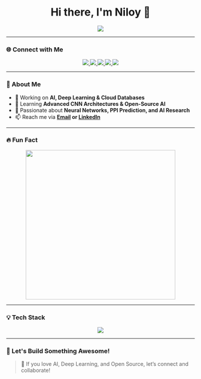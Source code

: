 <h1 align="center">Hi there, I'm Niloy 👋</h1>

<p align="center">
  <img src="https://readme-typing-svg.demolab.com?font=Fira+Code&size=24&pause=1000&color=00FF00&center=true&vCenter=true&width=500&lines=AI+%7C+Deep+Learning+%7C+Cloud+Databases;Passionate+about+Tech+%26+Research;Let's+build+cool+stuff+together!">
</p>

---

### **🌐 Connect with Me**  
<p align="center">
  <a href="https://www.linkedin.com/in/niloy-biswas-620b7b2a7/" target="_blank">
    <img src="https://img.shields.io/badge/LinkedIn-%230077B5.svg?style=for-the-badge&logo=linkedin&logoColor=white" />
  </a>
  <a href="mailto:bniloy960@gmail.com">
    <img src="https://img.shields.io/badge/Email-D14836.svg?style=for-the-badge&logo=gmail&logoColor=white" />
  </a>
  <a href="https://github.com/Niloy077" target="_blank">
    <img src="https://img.shields.io/badge/GitHub-%2312100E.svg?style=for-the-badge&logo=github&logoColor=white" />
  </a>
  <a href="https://www.facebook.com/Niloy.Biswas0077" target="_blank">
    <img src="https://img.shields.io/badge/Facebook-%231877F2.svg?style=for-the-badge&logo=facebook&logoColor=white" />
  </a>
  <a href="https://discord.gg/YOUR-DISCORD" target="_blank">
    <img src="https://img.shields.io/badge/Discord-%237289DA.svg?style=for-the-badge&logo=discord&logoColor=white" />
  </a>
</p>

---

### **🧠 About Me**  
- 🔭 Working on **AI, Deep Learning & Cloud Databases**  
- 🌱 Learning **Advanced CNN Architectures & Open-Source AI**  
- 🎯 Passionate about **Neural Networks, PPI Prediction, and AI Research**  
- 📫 Reach me via **[Email](mailto:your.email@example.com) or [LinkedIn](https://linkedin.com/in/YOUR-LINKEDIN)**  

---

### **🔥 Fun Fact**  
<p align="center">
  <img src="https://media.giphy.com/media/qgQUggAC3Pfv687qPC/giphy.gif" width="400px">
</p>  

---

### **💡 Tech Stack**  
<p align="center">
  <img src="https://skillicons.dev/icons?i=python,tensorflow,pytorch,docker,linux,java,github,vscode,postgresql,aws" />
</p>

---

### **💬 Let's Build Something Awesome!**  
> 🚀 If you love AI, Deep Learning, and Open Source, let’s connect and collaborate!  
